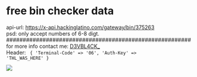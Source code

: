 # free bin checker data
api-url: https://x-api.hackinglatino.com/gateway/bin/375263 <br>
psd: only accept numbers of 6-8 digt. <br>
########################################################<br>
for more info contact me: <a href="https://discord.gg/unZt4cN" target="_blank" rel="noopener noreferrer">D3VBL4CK_</a> <br>
Header:
<code>
{
    'Terminal-Code' => '06',
    'Auth-Key'      => 'THL_WAS_HERE'
}
<code>
<br>
<img src="https://i.imgsafe.org/85/85dfe96022.png">
